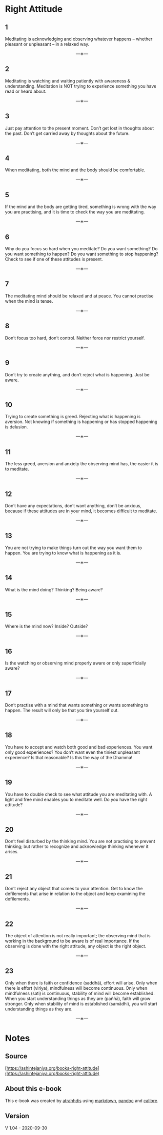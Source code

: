# Right Attitude

## 1

Meditating is acknowledging and observing whatever happens – whether pleasant or unpleasant – in a relaxed way.

<center>—∗—</center>

## 2 

Meditating is watching and waiting patiently with awareness & understanding. Meditation is NOT trying to experience something you have read or heard about.

<center>—∗—</center>

## 3

Just pay attention to the present moment. Don’t get lost in thoughts about the past. Don’t get carried away by thoughts about the future.

<center>—∗—</center>

## 4

When meditating, both the mind and the body should be comfortable.

<center>—∗—</center>

## 5

If the mind and the body are getting tired, something is wrong with the way you are practising, and it is time to check the way you are meditating.

<center>—∗—</center>

## 6

Why do you focus so hard when you meditate? Do you want something? Do you want something to happen? Do you want something to stop happening? Check to see if one of these attitudes is present.

<center>—∗—</center>

## 7

The meditating mind should be relaxed and at peace. You cannot practise when the mind is tense.

<center>—∗—</center>

## 8

Don’t focus too hard, don’t control. Neither force nor restrict yourself.

<center>—∗—</center>

## 9

Don’t try to create anything, and don’t reject what is happening. Just be aware.

<center>—∗—</center>

## 10

Trying to create something is greed. Rejecting what is happening is aversion. Not knowing if something is happening or has stopped happening is delusion.


<center>—∗—</center>

## 11

The less greed, aversion and anxiety the observing mind has, the easier it is to meditate.

<center>—∗—</center>

## 12

Don’t have any expectations, don’t want anything, don’t be anxious, because if these attitudes are in your mind, it becomes difficult to meditate.

<center>—∗—</center>

## 13

You are not trying to make things turn out the way you want them to happen. You are trying to know what is happening as it is.

<center>—∗—</center>

## 14

What is the mind doing? Thinking? Being aware?

<center>—∗—</center>

## 15

Where is the mind now?  Inside? Outside?

<center>—∗—</center>

## 16

Is the watching or observing mind properly aware or only superficially aware?

<center>—∗—</center>

## 17

Don’t practise with a mind that wants something or wants something to happen. The result will only be that you tire yourself out.

<center>—∗—</center>

## 18

You have to accept and watch both good and bad experiences. You want only good experiences? You don’t want even the tiniest unpleasant experience? Is that reasonable? Is this the way of the Dhamma!

<center>—∗—</center>

## 19

You have to double check to see what attitude you are meditating with. A light and free mind enables you to meditate well. Do you have the right attitude?

<center>—∗—</center>

## 20

Don’t feel disturbed by the thinking mind. You are not practising to prevent thinking; but rather to recognize and acknowledge thinking whenever it arises.

<center>—∗—</center>

## 21 

Don’t reject any object that comes to your attention. Get to know the defilements that arise in relation to the object and keep examining the defilements.

<center>—∗—</center>

## 22

The object of attention is not really important; the observing mind that is working in the background to be aware is of real importance. If the observing is done with the right attitude, any object is the right object.

<center>—∗—</center>

## 23

Only when there is faith or confidence (saddhā), effort will arise. Only when there is effort (viriya), mindfulness will become continuous. Only when mindfulness (sati) is continuous, stability of mind will become established. When you start understanding things as they are (paññā), faith will grow stronger. Only when stability of mind is established (samādhi), you will start understanding things as they are.

<center>—∗—</center>


# Notes

## Source 

[https://ashintejaniya.org/books-right-attitude](https://ashintejaniya.org/books-right-attitude)


## About this e-book

This e-book was created by [atrahhdis](https://atrahhdis.github.io/) using [markdown](https://en.wikipedia.org/wiki/Markdown), [pandoc](https://pandoc.org/) and [calibre](https://calibre-ebook.com/).


## Version

V 1.04 - 2020-09-30
